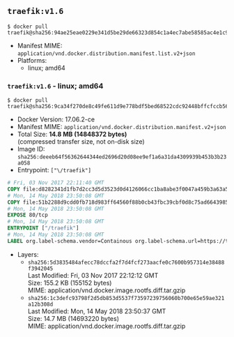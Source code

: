 ## `traefik:v1.6`

```console
$ docker pull traefik@sha256:94ae25eae0229e341d5be29de66323d854c1a4ec7abe58585ac4e1c97f00398e
```

-	Manifest MIME: `application/vnd.docker.distribution.manifest.list.v2+json`
-	Platforms:
	-	linux; amd64

### `traefik:v1.6` - linux; amd64

```console
$ docker pull traefik@sha256:9ca34f270de8c49fe611d9e778bdf5bed68522cdc92448bffcfccb56a71c5180
```

-	Docker Version: 17.06.2-ce
-	Manifest MIME: `application/vnd.docker.distribution.manifest.v2+json`
-	Total Size: **14.8 MB (14848372 bytes)**  
	(compressed transfer size, not on-disk size)
-	Image ID: `sha256:deeeb64f56362644344ed2696d20d08ee9ef1a6a31da4309939b453b3b23a058`
-	Entrypoint: `["\/traefik"]`

```dockerfile
# Fri, 03 Nov 2017 22:11:40 GMT
COPY file:d8282341d1fb7d2cc3d5d3523d0d4126066cc1ba8abe3f0047a459b3a63a5653 in /etc/ssl/certs/ 
# Mon, 14 May 2018 23:50:08 GMT
COPY file:51b2288d9cdd0fb718d983ff64560f88b0cb43fbc39cbf0d8c75ad6643985d03 in / 
# Mon, 14 May 2018 23:50:08 GMT
EXPOSE 80/tcp
# Mon, 14 May 2018 23:50:08 GMT
ENTRYPOINT ["/traefik"]
# Mon, 14 May 2018 23:50:08 GMT
LABEL org.label-schema.vendor=Containous org.label-schema.url=https://traefik.io org.label-schema.name=Traefik org.label-schema.description=A modern reverse-proxy org.label-schema.version=v1.6.1 org.label-schema.docker.schema-version=1.0
```

-	Layers:
	-	`sha256:5d3835484afecc78dccfa2f7d4fcf273aacfe0c7600b957314e38488f3942045`  
		Last Modified: Fri, 03 Nov 2017 22:12:12 GMT  
		Size: 155.2 KB (155152 bytes)  
		MIME: application/vnd.docker.image.rootfs.diff.tar.gzip
	-	`sha256:1c3defc93798f2d5db853d5537f73597239756060b700e65e59ae321a12b308d`  
		Last Modified: Mon, 14 May 2018 23:50:37 GMT  
		Size: 14.7 MB (14693220 bytes)  
		MIME: application/vnd.docker.image.rootfs.diff.tar.gzip
